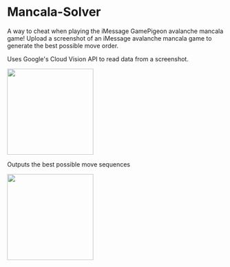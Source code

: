 # Mancala-Solver
A way to cheat when playing the iMessage GamePigeon avalanche mancala game!
Upload a screenshot of an iMessage avalanche mancala game to generate the best possible move order.

Uses Google's Cloud Vision API to read data from a screenshot.

<img src="https://user-images.githubusercontent.com/73318619/151686278-051871e2-f9be-44bc-b117-8fd23e688b21.jpg" width="200">

Outputs the best possible move sequences

<img src="https://user-images.githubusercontent.com/73318619/151686264-9ed7f586-b083-42b8-bcad-773760abbf95.png" width="200">
